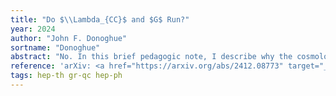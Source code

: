 ```yaml
---
title: "Do $\\Lambda_{CC}$ and $G$ Run?"
year: 2024
author: "John F. Donoghue"
sortname: "Donoghue"
abstract: "No. In this brief pedagogic note, I describe why the cosmological constant and Newton's constant are not running parameters in physical reactions."
reference: 'arXiv: <a href="https://arxiv.org/abs/2412.08773" target="_blank">2412.08773 [hep-th]</a>.'
tags: hep-th gr-qc hep-ph
---
```

